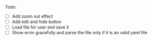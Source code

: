 Todo:
- [ ] Add zoom out effect
- [ ] Add edit and hide button
- [ ] Load file for user and save it
- [ ] Show error gracefully and parse the file only if it is an valid yaml file